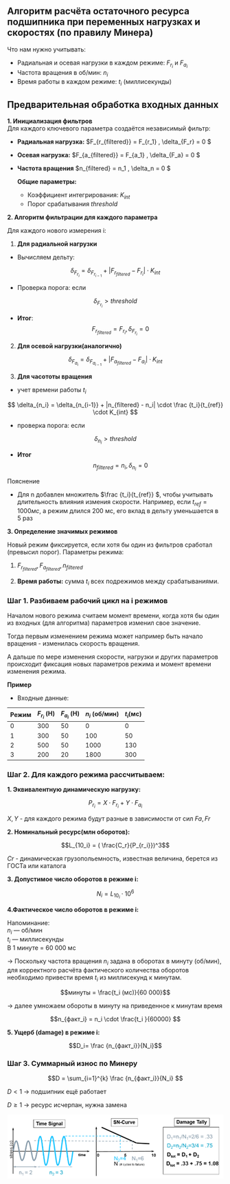 ## Алгоритм расчёта остаточного ресурса подшипника при переменных нагрузках и скоростях (по правилу Минера) 

Что нам нужно учитывать:
- Радиальная и осевая нагрузки в каждом режиме: $F_{r_i}$ и $F_{a_i}$
- Частота вращения в об/мин: $n_i$
- Время работы в каждом режиме: $t_i$ (миллисекунды)

**Предварительная обработка входных данных**
--

**1. Инициализация фильтров**  
Для каждого ключевого параметра создаётся независимый фильтр:

- **Радиальная нагрузка:**
$F_{r_{filtered}} = F_{r_1} , \delta_{F_r} = 0 $

- **Осевая нагрузка:**
$F_{a_{filtered}} = F_{a_1} , \delta_{F_a} = 0 $

- **Частота вращения**
$n_{filtered} = n_1 , \delta_n = 0 $

    **Общие параметры:**

    - Коэффициент интегрирования: $K_{int}$
    - Порог срабатывания $threshold$

**2. Алгоритм фильтрации для каждого параметра**

Для каждого нового измерения i:

1) **Для радиальной нагрузки**

- Вычисляем дельту:

$$ \delta_{F_{r_i}} = \delta_{F_{r_{i-1}}} + |F_{r_{filtered}} - F_{r_i}| \cdot K_{int}$$

- Проверка порога: если 

 $$ \delta_{F_{r_i}} > threshold $$

- **Итог**:  
$$ F_{r_{filtered}} =F_{r_i} ,  \delta_{F_{r_i}} = 0 $$

2) **Для осевой нагрузки(аналогично)**

$$ \delta_{F_{a_i}} = \delta_{F_{a_{i-1}}} + |F_{a_{filtered}} - F_{a_i}| \cdot K_{int}$$

3) **Для часототы вращения**

-  учет времени работы $t_i$

 $$ \delta_{n_i} = \delta_{n_{i-1}} + |n_{filtered} - n_i| \cdot  \frac {t_i}{t_{ref}} \cdot K_{int}  $$

 - проверка порога: если 

 $$ \delta_{n_{i}} > threshold$$

 - **Итог** 
 $$n_{filtered} = n_i , \delta_{n_i} = 0$$

Пояснение 
- Для n добавлен множитель $\frac {t_i}{t_{ref}} $, чтобы учитывать длительность влияния измения скорости. Например, если $t_{ref} = 1000мс$, а режим длился 200 мс, его вклад в дельту уменьшается в 5 раз

**3. Определение значимых режимов** 

Новый режим фиксируется, если хотя бы один из фильтров сработал (превысил порог). 
Параметры режима:

1. ​$F_{r_{filtered}},  F_{a_{filtered}},   n_{filtered}$

2. **Время работы:** сумма $t_i$ всех подрежимов между срабатываниями.




### Шаг 1. Разбиваем рабочий цикл на i режимов

Началом нового режима считаем момент времени, когда хотя бы один из входных (для алгоритма) параметров изменил свое значение.
 
Тогда первым изменением режима может например быть начало вращения - изменилась скорость вращения. 

А дальше по мере изменения скорости, нагрузки и других параметров происходит фиксация новых параметров режима и момент времени изменения режима.

**Пример**
- Входные данные:

|Режим | $F_{r_i}$ (Н) | $F_{a_i}$ (Н) | $n_i$ (об/мин) | $t_i$(мс)|
|------|---------------|---------------|----------------|------------|
| 0    | 300 |  50 |   0  |    0 |
| 1    | 300 |  50 |  100 |   50 |
| 2    | 500 |  50 | 1000 |  130 |
| 3    | 200 |  20 | 1800 |  300 |

### Шаг 2. Для каждого режима рассчитываем:

**1. Эквивалентную динамическую нагрузку:**

$$P_{r_i} = X \cdot F_{r_i} + Y \cdot F_{a_i}$$

$X, Y$ - для каждого режима будут разные в зависимости от сил $Fa, Fr$

**2. Номинальный ресурс(млн оборотов):**

$$L_{10_i} =  ( \frac{C_r}{P_{r_i}})^3$$

$Cr$ - динамическая грузопольемность, известная величина, берется из ГОСТа или каталога

**3. Допустимое число оборотов в режиме i:**

$$N_i = L_{10_i} \cdot 10^6$$

**4.Фактическое число оборотов в режиме i:**

Напоминание:  
$n_i$ — об/мин  
$t_i$ — миллисекунды  
В 1 минуте = 60 000 мс  

→ Поскольку частота вращения $n_i$ задана в оборотах в минуту (об/мин), для корректного расчёта фактического количества оборотов необходимо привести время $t_i$ из миллисекунд к минутам. 

$$минуты =  \frac{t_i (мс)}{60 000}$$

→ далее умножаем обороты в минуту на приведенное к минутам время

$$n_{факт_i} = n_i \cdot \frac{t_i }{60000} $$

**5. Ущерб (damage) в режиме i:**

$$D_i= \frac {n_{факт_i}}{N_i}$$

### Шаг 3. Суммарный износ по Минеру 

$$D = \sum_{i=1}^{k} \frac {n_{факт_i}}{N_i} $$ 

$D < 1$ → подшипник ещё работает

$D \geq 1$ → ресурс исчерпан, нужна замена

![alt text](image-1.png)

